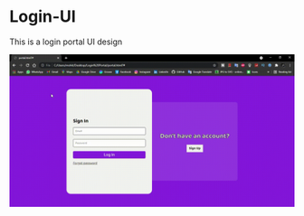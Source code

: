 # Login-UI
This is a login portal UI design

![Preview](https://github.com/mohitrathod7/Login-UI/blob/main/Portal%20UI.gif?raw=true)
